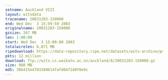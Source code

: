 ```yaml
---
setname: Auckland VIII
layout: witsdata
tracename: 20031203-150000
end: Wed Dec  3 15:59:59 2003
originalname: 20031203-150000
gzsize: 267 MB
len: 1:00:00
start: Wed Dec  3 15:00:00 2003
totalwirelen: 6,071 MB
ripedownload: https://data-repository.ripe.net/datasets/wits-archive/pma/long/auck/8//20031203-150000.gz
pkts: 12 million
download: ftp://wits.cs.waikato.ac.nz/auckland/8/20031203-150000.gz
size: 960 MB
md5: 38b415e4703380614fafd04f240f0e9c
---
```

